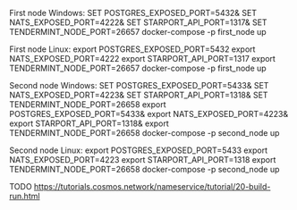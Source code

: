 

First node Windows:
SET POSTGRES_EXPOSED_PORT=5432& SET NATS_EXPOSED_PORT=4222& SET STARPORT_API_PORT=1317& SET TENDERMINT_NODE_PORT=26657
docker-compose -p first_node up


First node Linux: 
export POSTGRES_EXPOSED_PORT=5432
export NATS_EXPOSED_PORT=4222
export STARPORT_API_PORT=1317
export TENDERMINT_NODE_PORT=26657
docker-compose -p first_node up


Second node Windows:
SET POSTGRES_EXPOSED_PORT=5433& SET NATS_EXPOSED_PORT=4223& SET STARPORT_API_PORT=1318& SET TENDERMINT_NODE_PORT=26658
export POSTGRES_EXPOSED_PORT=5433& export NATS_EXPOSED_PORT=4223& export STARPORT_API_PORT=1318& export TENDERMINT_NODE_PORT=26658
docker-compose -p second_node up

Second node Linux:
export POSTGRES_EXPOSED_PORT=5433
export NATS_EXPOSED_PORT=4223
export STARPORT_API_PORT=1318
export TENDERMINT_NODE_PORT=26658
docker-compose -p second_node up

TODO https://tutorials.cosmos.network/nameservice/tutorial/20-build-run.html